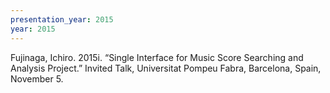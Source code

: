 ```yaml
---
presentation_year: 2015
year: 2015
---
```


Fujinaga, Ichiro. 2015i. “Single Interface for Music Score Searching and Analysis Project.” Invited Talk, Universitat Pompeu Fabra, Barcelona, Spain, November 5.